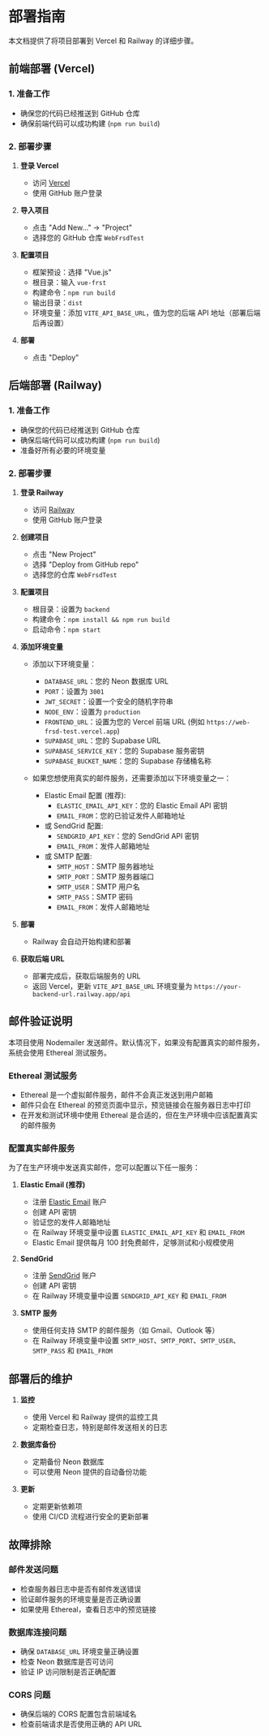 # 部署指南

本文档提供了将项目部署到 Vercel 和 Railway 的详细步骤。

## 前端部署 (Vercel)

### 1. 准备工作

- 确保您的代码已经推送到 GitHub 仓库
- 确保前端代码可以成功构建 (`npm run build`)

### 2. 部署步骤

1. **登录 Vercel**
   - 访问 [Vercel](https://vercel.com/)
   - 使用 GitHub 账户登录

2. **导入项目**
   - 点击 "Add New..." → "Project"
   - 选择您的 GitHub 仓库 `WebFrsdTest`

3. **配置项目**
   - 框架预设：选择 "Vue.js"
   - 根目录：输入 `vue-frst`
   - 构建命令：`npm run build`
   - 输出目录：`dist`
   - 环境变量：添加 `VITE_API_BASE_URL`，值为您的后端 API 地址（部署后端后再设置）

4. **部署**
   - 点击 "Deploy"

## 后端部署 (Railway)

### 1. 准备工作

- 确保您的代码已经推送到 GitHub 仓库
- 确保后端代码可以成功构建 (`npm run build`)
- 准备好所有必要的环境变量

### 2. 部署步骤

1. **登录 Railway**
   - 访问 [Railway](https://railway.app/)
   - 使用 GitHub 账户登录

2. **创建项目**
   - 点击 "New Project"
   - 选择 "Deploy from GitHub repo"
   - 选择您的仓库 `WebFrsdTest`

3. **配置项目**
   - 根目录：设置为 `backend`
   - 构建命令：`npm install && npm run build`
   - 启动命令：`npm start`

4. **添加环境变量**
   - 添加以下环境变量：
     - `DATABASE_URL`：您的 Neon 数据库 URL
     - `PORT`：设置为 `3001`
     - `JWT_SECRET`：设置一个安全的随机字符串
     - `NODE_ENV`：设置为 `production`
     - `FRONTEND_URL`：设置为您的 Vercel 前端 URL (例如 `https://web-frsd-test.vercel.app`)
     - `SUPABASE_URL`：您的 Supabase URL
     - `SUPABASE_SERVICE_KEY`：您的 Supabase 服务密钥
     - `SUPABASE_BUCKET_NAME`：您的 Supabase 存储桶名称

   - 如果您想使用真实的邮件服务，还需要添加以下环境变量之一：
     - Elastic Email 配置 (推荐):
       - `ELASTIC_EMAIL_API_KEY`：您的 Elastic Email API 密钥
       - `EMAIL_FROM`：您的已验证发件人邮箱地址
     - 或 SendGrid 配置:
       - `SENDGRID_API_KEY`：您的 SendGrid API 密钥
       - `EMAIL_FROM`：发件人邮箱地址
     - 或 SMTP 配置:
       - `SMTP_HOST`：SMTP 服务器地址
       - `SMTP_PORT`：SMTP 服务器端口
       - `SMTP_USER`：SMTP 用户名
       - `SMTP_PASS`：SMTP 密码
       - `EMAIL_FROM`：发件人邮箱地址

5. **部署**
   - Railway 会自动开始构建和部署

6. **获取后端 URL**
   - 部署完成后，获取后端服务的 URL
   - 返回 Vercel，更新 `VITE_API_BASE_URL` 环境变量为 `https://your-backend-url.railway.app/api`

## 邮件验证说明

本项目使用 Nodemailer 发送邮件。默认情况下，如果没有配置真实的邮件服务，系统会使用 Ethereal 测试服务。

### Ethereal 测试服务

- Ethereal 是一个虚拟邮件服务，邮件不会真正发送到用户邮箱
- 邮件只会在 Ethereal 的预览页面中显示，预览链接会在服务器日志中打印
- 在开发和测试环境中使用 Ethereal 是合适的，但在生产环境中应该配置真实的邮件服务

### 配置真实邮件服务

为了在生产环境中发送真实邮件，您可以配置以下任一服务：

1. **Elastic Email (推荐)**
   - 注册 [Elastic Email](https://elasticemail.com/) 账户
   - 创建 API 密钥
   - 验证您的发件人邮箱地址
   - 在 Railway 环境变量中设置 `ELASTIC_EMAIL_API_KEY` 和 `EMAIL_FROM`
   - Elastic Email 提供每月 100 封免费邮件，足够测试和小规模使用

2. **SendGrid**
   - 注册 [SendGrid](https://sendgrid.com/) 账户
   - 创建 API 密钥
   - 在 Railway 环境变量中设置 `SENDGRID_API_KEY` 和 `EMAIL_FROM`

3. **SMTP 服务**
   - 使用任何支持 SMTP 的邮件服务（如 Gmail、Outlook 等）
   - 在 Railway 环境变量中设置 `SMTP_HOST`、`SMTP_PORT`、`SMTP_USER`、`SMTP_PASS` 和 `EMAIL_FROM`

## 部署后的维护

1. **监控**
   - 使用 Vercel 和 Railway 提供的监控工具
   - 定期检查日志，特别是邮件发送相关的日志

2. **数据库备份**
   - 定期备份 Neon 数据库
   - 可以使用 Neon 提供的自动备份功能

3. **更新**
   - 定期更新依赖项
   - 使用 CI/CD 流程进行安全的更新部署

## 故障排除

### 邮件发送问题

- 检查服务器日志中是否有邮件发送错误
- 验证邮件服务的环境变量是否正确设置
- 如果使用 Ethereal，查看日志中的预览链接

### 数据库连接问题

- 确保 `DATABASE_URL` 环境变量正确设置
- 检查 Neon 数据库是否可访问
- 验证 IP 访问限制是否正确配置

### CORS 问题

- 确保后端的 CORS 配置包含前端域名
- 检查前端请求是否使用正确的 API URL
